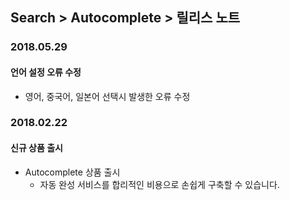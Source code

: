 ## Search > Autocomplete > 릴리스 노트

### 2018.05.29
#### 언어 설정 오류 수정
* 영어, 중국어, 일본어 선택시 발생한 오류 수정

### 2018.02.22
#### 신규 상품 출시
* Autocomplete 상품 출시
    * 자동 완성 서비스를 합리적인 비용으로 손쉽게 구축할 수 있습니다.
